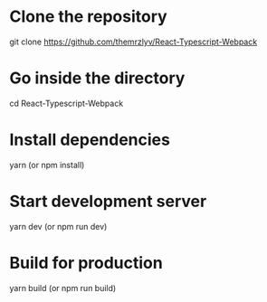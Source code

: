 # Clone the repository
git clone https://github.com/themrzlyv/React-Typescript-Webpack

# Go inside the directory
cd React-Typescript-Webpack

# Install dependencies
yarn (or npm install)

# Start development server
yarn dev (or npm run dev)

# Build for production
yarn build (or npm run build)


